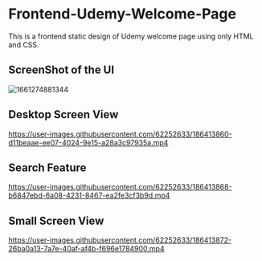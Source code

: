 # Frontend-Udemy-Welcome-Page
This is a frontend static design of Udemy welcome page using only HTML and CSS.

## ScreenShot of the UI
![1661274881344](https://user-images.githubusercontent.com/62252633/186413836-3cecf9e1-cb06-43a0-ba1a-00014c801be5.png)


## Desktop Screen View
https://user-images.githubusercontent.com/62252633/186413860-d11beaae-ee07-4024-9e15-a28a3c97935a.mp4



## Search Feature
https://user-images.githubusercontent.com/62252633/186413868-b6847ebd-6a08-4231-8467-ea2fe3cf3b9d.mp4



## Small Screen View
https://user-images.githubusercontent.com/62252633/186413872-26ba0a13-7a7e-40af-af4b-f696e1784900.mp4




